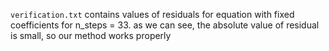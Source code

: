`verification.txt` contains values of residuals for equation with fixed coefficients for n_steps = 33. as we can see, the absolute value of residual is small, so our method works properly

